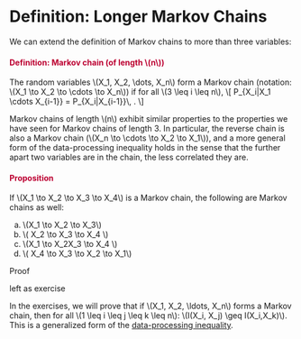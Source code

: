 # Definition: Longer Markov Chains

<p>We can extend the definition of Markov chains to more than three variables:</p>
<div class="content-box pad-box-mini border border-trbl border-round">
<h4 style="color: #bc0031;"><strong>Definition: Markov chain (of length \(n\))</strong></h4>
The random variables \(X_1, X_2, \dots, X_n\) form a Markov chain (notation: \(X_1 \to X_2 \to \cdots \to X_n\)) if for all \(3 \leq i \leq n\), \[ P_{X_i|X_1 \cdots X_{i-1}} = P_{X_i|X_{i-1}}\, . \]</div>
<p>Markov chains of length \(n\) exhibit similar properties to the properties we have seen for Markov chains of length 3. In particular, the reverse chain is also a Markov chain (\(X_n \to \cdots \to X_2 \to X_1\)), and a more general form of the data-processing inequality holds in the sense that the further apart two variables are in the chain, the less correlated they are.</p>
<div class="content-box pad-box-mini border border-trbl border-round">
<h4 style="color: #bc0031;"><strong>Proposition</strong></h4>
<p>If \(X_1 \to X_2 \to X_3 \to X_4\) is a Markov chain, the following are Markov chains as well:</p>
<ol type="a">
<li>\(X_1 \to X_2 \to X_3\)</li>
<li>\( X_2 \to X_3 \to X_4 \)</li>
<li>\(X_1 \to X_2X_3 \to X_4 \)</li>
<li>\( X_4 \to X_3 \to X_2 \to X_1\)</li>
</ol>
<p><span class="element_toggler" role="button" aria-controls="group1" aria-label="Toggler" aria-expanded="false"><span class="Button">Proof</span></span></p>
<div id="group1" style="">
<div class="content-box">left as exercise</div>
</div>
</div>
<p>In the exercises, we will prove that if \(X_1, X_2, \ldots, X_n\) forms a Markov chain, then for all \(1 \leq i \leq j \leq k \leq n\): \(I(X_i, X_j) \geq I(X_i,X_k)\). This is a generalized form of the <a title="Data-Processing Inequality" href="https://canvas.uva.nl/courses/10933/pages/data-processing-inequality" data-api-endpoint="https://canvas.uva.nl/api/v1/courses/10933/pages/data-processing-inequality" data-api-returntype="Page">data-processing inequality</a>.</p>